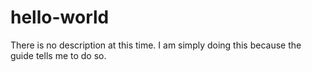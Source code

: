 # hello-world
There is no description at this time.  I am simply doing this because the guide tells me to do so.
